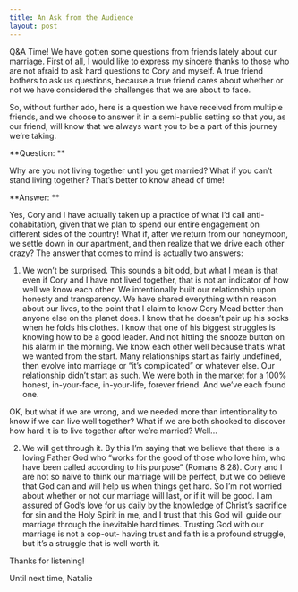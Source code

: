 ```yaml
---
title: An Ask from the Audience
layout: post
---
```


Q&A Time!  We have gotten some questions from friends lately about our marriage.  First of all, I would like to express my sincere thanks to those who are not afraid to ask hard questions to Cory and myself.  A true friend bothers to ask us questions, because a true friend cares about whether or not we have considered the challenges that we are about to face.  

So, without further ado, here is a question we have received from multiple friends, and we choose to answer it in a semi-public setting so that you, as our friend, will know that we always want you to be a part of this journey we’re taking.

**Question: **

Why are you not living together until you get married?  What if you can’t stand living together?  That’s better to know ahead of time!

**Answer: **

Yes, Cory and I have actually taken up a practice of what I’d call anti-cohabitation, given that we plan to spend our entire engagement on different sides of the country!  What if, after we return from our honeymoon, we settle down in our apartment, and then realize that we drive each other crazy?  The answer that comes to mind is actually two answers:

1) We won’t be surprised.  This sounds a bit odd, but what I mean is that even if Cory and I have not lived together, that is not an indicator of how well we know each other.  We intentionally built our relationship upon honesty and transparency.  We have shared everything within reason about our lives, to the point that I claim to know Cory Mead better than anyone else on the planet does.  I know that he doesn’t pair up his socks when he folds his clothes.  I know that one of his biggest struggles is knowing how to be a good leader.  And not hitting the snooze button on his alarm in the morning.  We know each other well because that’s what we wanted from the start.  Many relationships start as fairly undefined, then evolve into marriage or “it’s complicated” or whatever else.  Our relationship didn’t start as such. We were both in the market for a 100% honest, in-your-face, in-your-life, forever friend.  And we’ve each found one.

OK, but what if we are wrong, and we needed more than intentionality to know if we can live well together?  What if we are both shocked to discover how hard it is to live together after we’re married?  Well...

2) We will get through it.   By this I’m saying that we believe that there is a loving Father God who “works for the good of those who love him, who have been called according to his purpose” (Romans 8:28).     Cory and I are not so naive to think our marriage will be perfect, but we do believe that God can and will help us when things get hard.  So I’m not worried about whether or not our marriage will last, or if it will be good.  I am assured of God’s love for us daily by the knowledge of Christ’s sacrifice for sin and the Holy Spirit in me, and I trust that this God will guide our marriage through the inevitable hard times.  Trusting God with our marriage is not a cop-out-  having trust and faith is a profound struggle, but it’s a struggle that is well worth it.

Thanks for listening!  

Until next time,
Natalie
